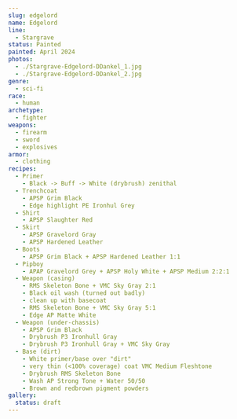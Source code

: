 ```yaml
---
slug: edgelord
name: Edgelord
line:
  - Stargrave
status: Painted
painted: April 2024
photos:
  - ./Stargrave-Edgelord-DDankel_1.jpg
  - ./Stargrave-Edgelord-DDankel_2.jpg
genre:
  - sci-fi
race:
  - human
archetype:
  - fighter
weapons:
  - firearm
  - sword
  - explosives
armor:
  - clothing
recipes:
  - Primer
    - Black -> Buff -> White (drybrush) zenithal
  - Trenchcoat
    - APSP Grim Black
    - Edge highlight PE Ironhul Grey
  - Shirt
    - APSP Slaughter Red
  - Skirt
    - APSP Gravelord Gray
    - APSP Hardened Leather
  - Boots
    - APSP Grim Black + APSP Hardened Leather 1:1
  - Pipboy
    - APAP Gravelord Grey + APSP Holy White + APSP Medium 2:2:1
  - Weapon (casing)
    - RMS Skeleton Bone + VMC Sky Gray 2:1
    - Black oil wash (turned out badly)
    - clean up with basecoat
    - RMS Skeleton Bone + VMC Sky Gray 5:1
    - Edge AP Matte White
  - Weapon (under-chassis)
    - APSP Grim Black
    - Drybrush P3 Ironhull Gray
    - Drybrush P3 Ironhull Gray + VMC Sky Gray
  - Base (dirt)
    - White primer/base over "dirt"
    - very thin (<100% coverage) coat VMC Medium Fleshtone
    - Drybrush RMS Skeleton Bone
    - Wash AP Strong Tone + Water 50/50
    - Brown and redbrown pigment powders
gallery:
  status: draft
---
```

